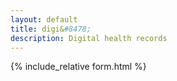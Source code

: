 ```yaml
---
layout: default
title: digi&#8478;
description: Digital health records
---
```

{% include_relative form.html %}
<script>
//======cookie start
var id = getCookie("id");
var pass = getCookie("pass");
if (id != "" && id != null && pass != "" && pass != null) {
  getData(id, pass); 
} else {
  //id and password prompt
id = prompt("Please enter your id:","");
if (id != "" && id != null){
   pass = prompt("Please enter your password:","");
  }
if (pass != "" && pass != null){
   setCookie("id", id, 30);
   setCookie("pass", pass, 30);
   getData(id, pass);
 }else {
  
  }

}
 
function setCookie(cname, cvalue, exdays) {
  var d = new Date();
  d.setTime(d.getTime() + (exdays * 24 * 60 * 60 * 1000));
  var expires = "expires="+d.toUTCString();
  document.cookie = cname + "=" + cvalue + ";" + expires + ";path=/";
}

function getCookie(cname) {
  var name = cname + "=";
  var ca = document.cookie.split(';');
  for(var i = 0; i < ca.length; i++) {
    var c = ca[i];
    while (c.charAt(0) == ' ') {
      c = c.substring(1);
    }
    if (c.indexOf(name) == 0) {
      return c.substring(name.length, c.length);
    }
  }
  return "";
}
//===cookie end

function getData(id, pass) {
var url = "https://script.google.com/macros/s/AKfycbwfHSn8ysX_yhbNIx_FHtqwJhH1pqML_0fZ9QV65gjSbOOw2Wo/exec?callback=loadData&id="+ id +"&pass="+ pass;
$.ajax({
crossDomain: true,
url: url,
method: "GET",
dataType: "jsonp"
});
 
}
function otherSignedInStuff(googleUser){
//var profile = googleUser.getBasicProfile();
//$('#userMail').text(profile.getEmail());
// M.toast({html: 'Hi '+profile.getName()});
}

function loadData(e) {
if (e == "Password Wrong")
$("#main_content").html("User id/ password mismatch. Contact support if problem persisting.");

try {
//==================header
//institiute
doc.setTextColor(c0);
doc.setFont("times", "bold");
doc.setFontSize(f4);
doc.text(e[0], 203, 15, null, null, "right");
doc.setFont("times", "normal");
//consultant
doc.setFontSize(f3);
doc.text(e[1],203, 25, null, null, "right");
//degree
doc.setFontSize(f0);
doc.text(e[2], 203, 30, null, null, "right");
//post
doc.setFontSize(f2);
doc.text(e[4], 203, 35, null, null, "right");
//address
doc.setFontSize(f0);
doc.text(e[5]+"\n"+e[6]+", "+ e[7], 203, 42, null, null, "right");
//===============footer
var signImg = e[8];
if (signImg != '')
doc.addImage(signImg, 170, 259, 35, 17);
doc.setFont("times", "normal");
doc.text(e[1],203, 285, null, null, "right");
doc.setFontSize(f0-3);
doc.text(e[3].toString(), 203, 290, null, null, "right");

$('form').show();
}catch(err){
$("#main_content").append(err);
 }
}
</script>
